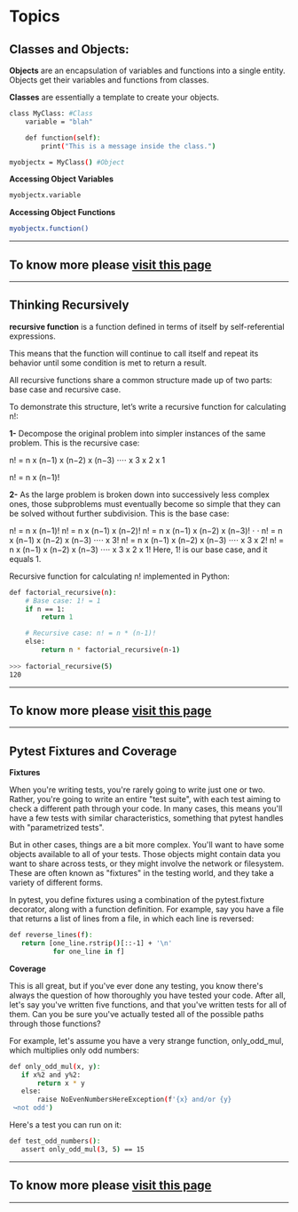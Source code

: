 
# Topics
## **Classes and Objects**:

**Objects** are an encapsulation of variables and functions into a single entity. Objects get their variables and functions from classes. 

**Classes** are essentially a template to create your objects.

```bash
class MyClass: #Class
    variable = "blah"

    def function(self):
        print("This is a message inside the class.")

myobjectx = MyClass() #Object
```
 
**Accessing Object Variables**

```bash
myobjectx.variable
```

**Accessing Object Functions**

```bash
myobjectx.function()
```

--------
**To know more please 
[visit this page](https://www.learnpython.org/en/Classes_and_Objects)**
----------
----------------



## **Thinking Recursively**

**recursive function** is a function defined in terms of itself by self-referential expressions.

This means that the function will continue to call itself and repeat its behavior until some condition is met to return a result. 

All recursive functions share a common structure made up of two parts: base case and recursive case.

To demonstrate this structure, let’s write a recursive function for calculating n!:

**1-** Decompose the original problem into simpler instances of the same problem. This is the recursive case:

n! = n x (n−1) x (n−2) x (n−3) ⋅⋅⋅⋅ x 3 x 2 x 1

n! = n x (n−1)!

**2-** As the large problem is broken down into successively less complex ones, those subproblems must eventually become so simple that they can be solved without further subdivision. This is the base case:

n! = n x (n−1)! 
n! = n x (n−1) x (n−2)!
n! = n x (n−1) x (n−2) x (n−3)!
⋅
⋅
n! = n x (n−1) x (n−2) x (n−3) ⋅⋅⋅⋅ x 3!
n! = n x (n−1) x (n−2) x (n−3) ⋅⋅⋅⋅ x 3 x 2!
n! = n x (n−1) x (n−2) x (n−3) ⋅⋅⋅⋅ x 3 x 2 x 1!
Here, 1! is our base case, and it equals 1.

Recursive function for calculating n! implemented in Python:

```bash
def factorial_recursive(n):
    # Base case: 1! = 1
    if n == 1:
        return 1

    # Recursive case: n! = n * (n-1)!
    else:
        return n * factorial_recursive(n-1)
 
>>> factorial_recursive(5)
120
```
--------
**To know more please 
[visit this page](https://realpython.com/python-thinking-recursively/#recursive-functions-in-python)**
-------
-----------

## **Pytest Fixtures and Coverage**

**Fixtures**

When you're writing tests, you're rarely going to write just one or two. Rather, you're going to write an entire "test suite", with each test aiming to check a different path through your code. In many cases, this means you'll have a few tests with similar characteristics, something that pytest handles with "parametrized tests".

But in other cases, things are a bit more complex. You'll want to have some objects available to all of your tests. Those objects might contain data you want to share across tests, or they might involve the network or filesystem. These are often known as "fixtures" in the testing world, and they take a variety of different forms.

In pytest, you define fixtures using a combination of the pytest.fixture decorator, along with a function definition. For example, say you have a file that returns a list of lines from a file, in which each line is reversed:



```bash
def reverse_lines(f):
   return [one_line.rstrip()[::-1] + '\n'
           for one_line in f]
```

**Coverage**

This is all great, but if you've ever done any testing, you know there's always the question of how thoroughly you have tested your code. After all, let's say you've written five functions, and that you've written tests for all of them. Can you be sure you've actually tested all of the possible paths through those functions?

For example, let's assume you have a very strange function, only_odd_mul, which multiplies only odd numbers:
```bash
def only_odd_mul(x, y):
   if x%2 and y%2:
       return x * y
   else:
       raise NoEvenNumbersHereException(f'{x} and/or {y}
 ↪not odd')
```
Here's a test you can run on it:
```bash
def test_odd_numbers():
   assert only_odd_mul(3, 5) == 15
```
--------
**To know more please 
[visit this page](https://www.linuxjournal.com/content/python-testing-pytest-fixtures-and-coverage)**
-------
-----------